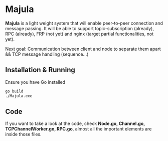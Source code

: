 # Majula

**Majula** is a light weight system that will enable peer-to-peer connection and message passing. It will be able to support topic-subscription (already), RPC (already), FRP (not yet) and nginx (target partial functionalities, not yet).

Next goal: Communication between client and node to separate them apart && TCP message handling (sequence...)

## Installation & Running

Ensure you have Go installed

```bash
go build
./Majula.exe
```

## Code
If you want to take a look at the code, check **Node.go, Channel.go, TCPChannelWorker.go, RPC.go**, almost all the important elements are inside those files.
